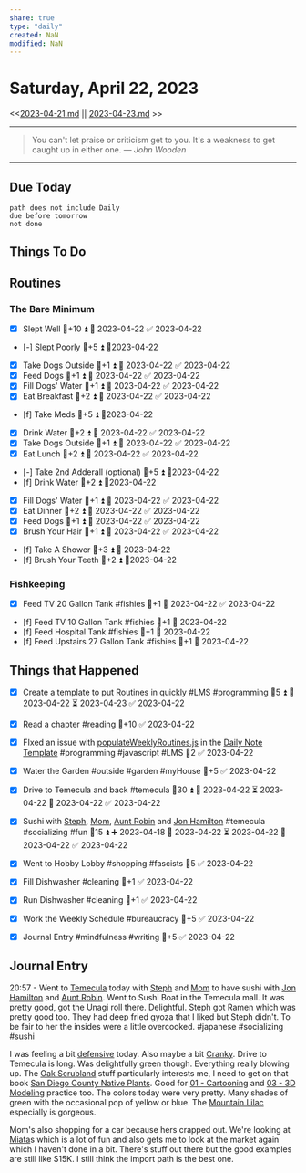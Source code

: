 ```yaml
---
share: true
type: "daily"
created: NaN 
modified: NaN
---
```

# Saturday, April 22, 2023
<<[2023-04-21.md](./2023-04-21.md) || [2023-04-23.md](./2023-04-23.md) >>

---

> You can't let praise or criticism get to you. It's a weakness to get caught up in either one.
> — <cite>John Wooden</cite>

---
## Due Today
```tasks
path does not include Daily
due before tomorrow
not done
```

## Things To Do









## Routines

### The Bare Minimum
- [x] Slept Well  🥄+10 ⏫ 📅 2023-04-22 ✅ 2023-04-22
- [-] Slept Poorly  🥄+5 ⏫  📆2023-04-22
- [x] Take Dogs Outside   🥄+1 ⏫ 📅 2023-04-22 ✅ 2023-04-22
- [x] Feed Dogs  🥄+1 ⏫ 📅 2023-04-22 ✅ 2023-04-22
- [x] Fill Dogs' Water  🥄+1 ⏫ 📅 2023-04-22 ✅ 2023-04-22
- [x] Eat Breakfast  🥄+2 ⏫ 📅 2023-04-22 ✅ 2023-04-22
- [f] Take Meds   🥄+5 ⏫ 📆2023-04-22
- [x] Drink Water   🥄+2 ⏫ 📅 2023-04-22 ✅ 2023-04-22
- [x] Take Dogs Outside   🥄+1 ⏫ 📅 2023-04-22 ✅ 2023-04-22
- [x] Eat Lunch  🥄+2 ⏫ 📅 2023-04-22 ✅ 2023-04-22
- [-] Take 2nd Adderall (optional)  🥄+5 ⏫ 📆2023-04-22
- [f] Drink Water  🥄+2 ⏫ 📆2023-04-22
- [x] Fill Dogs' Water  🥄+1 ⏫ 📅 2023-04-22 ✅ 2023-04-22
- [x] Eat Dinner  🥄+2 ⏫ 📅 2023-04-22 ✅ 2023-04-22
- [x] Feed Dogs  🥄+1 ⏫ 📅 2023-04-22 ✅ 2023-04-22
- [x] Brush Your Hair  🥄+1 ⏫ 📅 2023-04-22 ✅ 2023-04-22
- [f] Take A Shower  🥄+3 ⏫ 📅 2023-04-22
- [f] Brush Your Teeth  🥄+2 ⏫ 📆2023-04-22


### Fishkeeping
- [x] Feed TV 20 Gallon Tank #fishies 🥄+1 📅 2023-04-22 ✅ 2023-04-22
- [f] Feed TV 10 Gallon Tank #fishies 🥄+1 📅 2023-04-22
- [f] Feed Hospital Tank #fishies 🥄+1 📅 2023-04-22
- [f] Feed Upstairs 27 Gallon Tank #fishies 🥄+1 📅 2023-04-22





## Things that Happened
- [x] Create a template to put Routines in quickly #LMS #programming  🥄5 ⏫ 🛫 2023-04-22 ⏳ 2023-04-23 ✅ 2023-04-22
- [x] Read a chapter #reading 🥄+10 ✅ 2023-04-22
- [x] FIxed an issue with [populateWeeklyRoutines.js](./00%20-%20Life%20Management%20System/06%20-%20Scripts/populateWeeklyRoutines.js.md) in the [Daily Note Template](Daily%20Note%20Template.md) #programming #javascript #LMS 🥄2 ✅ 2023-04-22

- [x] Water the Garden #outside #garden #myHouse 🥄+5 ✅ 2023-04-22
- [x] Drive to Temecula and back #temecula 🥄30 ⏫ 🛫 2023-04-22 ⏳ 2023-04-22 📅 2023-04-22 ✅ 2023-04-22
- [x] Sushi with [Steph](./Stephanie%20Fear.md), [Mom](./Tara%20Lindhardt.md), [Aunt Robin](./Robin%20Hamilton.md) and [Jon Hamilton](./Jon%20Hamilton.md) #temecula #socializing #fun 🥄15 ⏫ ➕ 2023-04-18 🛫 2023-04-22 ⏳ 2023-04-22 📅 2023-04-22 ✅ 2023-04-22
- [x] Went to Hobby Lobby #shopping #fascists 🥄5 ✅ 2023-04-22
- [x] Fill Dishwasher #cleaning  🥄+1 ✅ 2023-04-22
- [x] Run Dishwasher #cleaning 🥄+1 ✅ 2023-04-22
- [x] Work the Weekly Schedule #bureaucracy 🥄+5 ✅ 2023-04-22
- [x] Journal Entry #mindfulness #writing 🥄+5 ✅ 2023-04-22

## Journal Entry

20:57 - Went to [Temecula](Temecula.md) today with [Steph](./Stephanie%20Fear.md) and [Mom](./Tara%20Lindhardt.md) to have sushi with [Jon Hamilton](./Jon%20Hamilton.md) and [Aunt Robin](./Robin%20Hamilton.md).  Went to Sushi Boat in the Temecula mall.  It was pretty good, got the Unagi roll there.  Delightful.  Steph got Ramen which was pretty good too.  They had deep fried gyoza that I liked but Steph didn't.  To be fair to her the insides were a little overcooked. #japanese #socializing #sushi

I was feeling a bit [defensive](defensive.md) today.  Also maybe a bit [Cranky](Cranky.md).  Drive to Temecula is long.  Was delightfully green though.  Everything really blowing up.  The [Oak Scrubland](Oak%20Scrubland.md) stuff particularly interests me, I need to get on that book [San Diego County Native Plants](./San%20Diego%20County%20Native%20Plants%20-%20James%20Lightner.md).  Good for [01 - Cartooning](./01%20-%20Cartooning.md) and [03 - 3D Modeling](./03%20-%203D%20Modeling.md) practice too.  The colors today were very pretty.  Many shades of green with the occasional pop of yellow or blue.  The [Mountain Lilac](Mountain%20Lilac.md) especially is gorgeous.

Mom's also shopping for a car because hers crapped out.  We're looking at [Miata](Miata.md)s which is a lot of fun and also gets me to look at the market again which I haven't done in a bit.  There's stuff out there but the good examples are still like $15K.  I still think the import path is the best one.